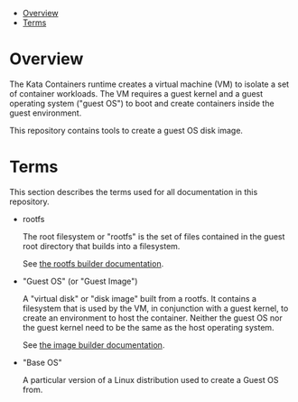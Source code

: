 * [Overview](#overview)
* [Terms](#terms)

# Overview

The Kata Containers runtime creates a virtual machine (VM) to isolate a set of
container workloads. The VM requires a guest kernel and a guest operating system
("guest OS") to boot and create containers inside the guest
environment.

This repository contains tools to create a guest OS disk image.

# Terms

This section describes the terms used for all documentation in this repository.

- rootfs

  The root filesystem or "rootfs" is the set of files contained in the
  guest root directory that builds into a filesystem.

  See [the rootfs builder documentation](rootfs-builder/README.md).

- "Guest OS" (or "Guest Image")

  A "virtual disk" or "disk image" built from a rootfs. It contains a
  filesystem that is used by the VM, in conjunction with a guest kernel, to
  create an environment to host the container. Neither the guest OS nor the
  guest kernel need to be the same as the host operating system.

  See [the image builder documentation](image-builder/README.md).

- "Base OS"

  A particular version of a Linux distribution used to create a Guest OS from.
